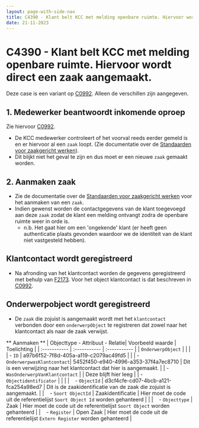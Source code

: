 ```yaml
---
layout: page-with-side-nav
title: C4390 - Klant belt KCC met melding openbare ruimte. Hiervoor wordt direct een zaak aangemaakt.
date: 21-11-2023
---
```


# C4390 - Klant belt KCC met melding openbare ruimte. Hiervoor wordt direct een zaak aangemaakt.

Deze case is een variant op [C0992](./0992.md). Alleen de verschillen zijn aangegeven.

## 1. Medewerker beantwoordt inkomende oproep

Zie hiervoor [C0992](./0992.md).

- De KCC medewerker controleert of het voorval reeds eerder gemeld is en er hiervoor al een `zaak` loopt. (Zie documentatie over de [Standaarden voor zaakgericht werken](https://vng-realisatie.github.io/gemma-zaken/)).
- Dit blijkt niet het geval te zijn en dus moet er een nieuwe `zaak` gemaakt worden.

## 2. Aanmaken zaak

- Zie de documentatie over de [Standaarden voor zaakgericht werken](https://vng-realisatie.github.io/gemma-zaken/) voor het aanmaken van een `zaak`.
- Indien gewenst worden de contactgegevens van de klant toegevoegd aan deze `zaak` zodat de klant een melding ontvangt zodra de openbare ruimte weer in orde is.    
    - n.b. Het gaat hier om een 'ongekende' klant (er heeft geen authenticatie plaats gevonden waardoor we de identiteit van de klant niet vastgesteld hebben).
 
## Klantcontact wordt geregistreerd
- Na afronding van het klantcontact worden de gegevens geregistreerd met behulp van [F2173](./2173.md). Voor het object klantcontact is dat beschreven in [C0992](./0992.md).

## Onderwerpobject wordt geregistreerd

- De `zaak` die zojuist is aangemaakt wordt met het `klantcontact` verbonden door een `onderwerpObject` te registreren dat zowel naar het klantcontact als naar de zaak verwijst. 

** Aanmaken **
| Objecttype - Attribuut - Relatie| Voorbeeld waarde | Toelichting |
| :----------- | :----------- | :----------- |
| `OnderwerpObject` | | | 
| - `ID` | a97b6f52-7f8d-405a-a119-c2079ac49fd5 | | 
| - `OnderwerpwasKlantcontact`| 5452f450-e940-4996-a353-37f4a7ec8710 | Dit is een verwijzing naar het klantcontact dat hier is aangemaakt. |
| - `WasOnderwerpVanKlantcontact` | | Deze blijft hier leeg | 
| - `Objectidentificator` | | |
| &nbsp;&nbsp; - `ObjectId` | d3cf4cfe-cd07-4bcb-a121-fca254a98ed7 | Dit is de zaakidentificatie van de zaak die zojuist is aangemaakt. |
| &nbsp;&nbsp; - `Soort ObjectId` | Zaakidentificatie | Hier moet de code uit de referentielijst `Soort Object Id` worden gehanteerd | |
| &nbsp;&nbsp; - `Objecttype` | Zaak | Hier moet de code uit de referentielijst `Soort Object` worden gehanteerd | 
| &nbsp;&nbsp; - `Register` | Open Zaak | Hier moet de code uit de referentielijst  `Extern Register` worden gehanteerd | 



